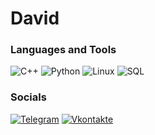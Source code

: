 # David

### Languages and Tools
![C++](https://img.shields.io/badge/-C++-090909?style=for-the-badge&logo=C%2b%2b&logoColor=6296CC)
![Python](https://img.shields.io/badge/-Python-090909?style=for-the-badge&logo=Python&logoColor=#F0E68C)
![Linux](https://img.shields.io/badge/-linux-090909?style=for-the-badge&logo=Linux&logoColor=blue&labelColor=%23090909&color=%23090909)
![SQL](https://img.shields.io/badge/-SQL-090909?style=for-the-badge&logo=MySQL&color=%23090909)






### Socials
[![Telegram](https://img.shields.io/badge/-Telegram-090909?style=for-the-badge&logo=telegram&logoColor=27A0D9)](https://t.me/prada_blade)
[![Vkontakte](https://img.shields.io/badge/-Vkontakte-090909?style=for-the-badge&logo=Vk&logoColor=4F7DB3)]()
